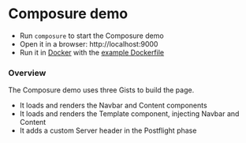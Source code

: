Composure demo
==============

- Run `composure` to start the Composure demo
- Open it in a browser: http://localhost:9000
- Run it in [Docker](https://www.docker.com/) with the [example Dockerfile](Dockerfile)

### Overview

The Composure demo uses three Gists to build the page.

- It loads and renders the Navbar and Content components
- It loads and renders the Template component, injecting Navbar and Content
- It adds a custom Server header in the Postflight phase
